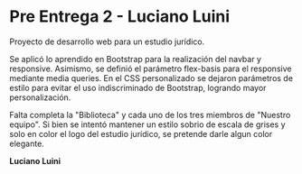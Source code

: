 # Pre Entrega 2 - Luciano Luini

Proyecto de desarrollo web para un estudio jurídico.

Se aplicó lo aprendido en Bootstrap para la realización del navbar y responsive.
Asimismo, se definió el parámetro flex-basis para el responsive mediante media queries.
En el CSS personalizado se dejaron parámetros de estilo para evitar el uso indiscriminado de Bootstrap, logrando mayor personalización.

Falta completa la "Biblioteca" y cada uno de los tres miembros de "Nuestro equipo".
Si bien se intentó mantener un estilo sobrio de escala de grises y solo en color el logo del estudio jurídico, se pretende darle algun color elegante.

**Luciano Luini**